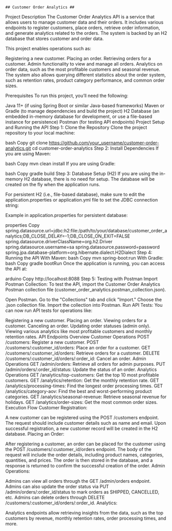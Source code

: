                                                                          ## Customer Order Analytics ##
 Project Description
 The Customer Order Analytics API is a service that allows users to manage customer data and their orders. It includes various endpoints to register customers, place orders, retrieve order information, and generate analytics related to the orders. The system is backed by an H2 database that stores customer and order data.
 
 This project enables operations such as:
 
 Registering a new customer.
 Placing an order.
 Retrieving orders for a customer.
 Admin functionality to view and manage all orders.
 Analytics on order data, such as the most profitable customers and seasonal revenue.
 The system also allows querying different statistics about the order system, such as retention rates, product category performance, and common order sizes.
 
 Prerequisites
 To run this project, you’ll need the following:
 
 Java 11+ (if using Spring Boot or similar Java-based frameworks)
 Maven or Gradle (to manage dependencies and build the project)
 H2 Database (an embedded in-memory database for development, or use a file-based instance for persistence)
 Postman (for testing API endpoints)
 Project Setup and Running the API
 Step 1: Clone the Repository
 Clone the project repository to your local machine:
 
 bash
 Copy
 git clone https://github.com/your_username/customer-order-analytics.git
 cd customer-order-analytics
 Step 2: Install Dependencies
 If you are using Maven:
 
 bash
 Copy
 mvn clean install
 If you are using Gradle:
 
 bash
 Copy
 gradle build
 Step 3: Database Setup (H2)
 If you are using the in-memory H2 database, there is no need for setup. The database will be created on the fly when the application runs.
 
 For persistent H2 (i.e., file-based database), make sure to edit the application.properties or application.yml file to set the JDBC connection string:
 
 Example in application.properties for persistent database:
 
 properties
 Copy
 spring.datasource.url=jdbc:h2:file:/path/to/your/database/customer_order_analytics;DB_CLOSE_DELAY=-1;DB_CLOSE_ON_EXIT=FALSE
 spring.datasource.driverClassName=org.h2.Driver
 spring.datasource.username=sa
 spring.datasource.password=password
 spring.jpa.database-platform=org.hibernate.dialect.H2Dialect
 Step 4: Running the API
 With Maven:
 bash
 Copy
 mvn spring-boot:run
 With Gradle:
 bash
 Copy
 gradle bootRun
 Once the application is running, you can access the API at:
 
 arduino
 Copy
 http://localhost:8088
 Step 5: Testing with Postman
 Import Postman Collection: To test the API, import the Customer Order Analytics Postman collection file (customer_order_analytics.postman_collection.json).
 
 Open Postman.
 Go to the "Collections" tab and click "Import."
 Choose the .json collection file.
 Import the collection into Postman.
 Run API Tests: You can now run API tests for operations like:
 
 Registering a new customer.
 Placing an order.
 Viewing orders for a customer.
 Canceling an order.
 Updating order statuses (admin only).
 Viewing various analytics like most profitable customers and monthly retention rates.
 API Endpoints Overview
 Customer Operations
 POST /customers: Register a new customer.
 POST /customers/:customer_id/orders: Place an order for a customer.
 GET /customers/:customer_id/orders: Retrieve orders for a customer.
 DELETE /customers/:customer_id/orders/:order_id: Cancel an order.
 Admin Operations
 GET /admin/orders: Retrieve all orders for admin purposes.
 PUT /admin/orders/:order_id/status: Update the status of an order.
 Analytics Operations
 GET /analytics/top-customers: Get the top 10 most profitable customers.
 GET /analytics/retention: Get the monthly retention rate.
 GET /analytics/processing-times: Find the longest order processing times.
 GET /analytics/category-aov: Find the best and worst-performing product categories.
 GET /analytics/seasonal-revenue: Retrieve seasonal revenue for holidays.
 GET /analytics/order-sizes: Get the most common order sizes.
 Execution Flow
 Customer Registration:
 
 A new customer can be registered using the POST /customers endpoint. The request should include customer details such as name and email. Upon successful registration, a new customer record will be created in the H2 database.
 Placing an Order:
 
 After registering a customer, an order can be placed for the customer using the POST /customers/:customer_id/orders endpoint. The body of the request will include the order details, including product names, categories, quantities, and prices. The order is then stored in the database, and a response is returned to confirm the successful creation of the order.
 Admin Operations:
 
 Admins can view all orders through the GET /admin/orders endpoint. Admins can also update the order status via PUT /admin/orders/:order_id/status to mark orders as SHIPPED, CANCELLED, etc.
 Admins can delete orders through DELETE /customers/:customer_id/orders/:order_id.
 Analytics:
 
 Analytics endpoints allow retrieving insights from the data, such as the top customers by revenue, monthly retention rates, order processing times, and more.
